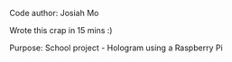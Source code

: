 Code author: Josiah Mo

Wrote this crap in 15 mins  :)

Purpose: School project - Hologram using a Raspberry Pi

